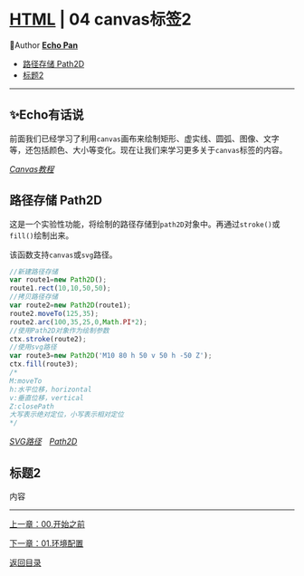 # [HTML](./index.md) | 04 canvas标签2<!-- omit in toc -->

🌸Author [**Echo Pan**](https://github.com/echopan)

- [路径存储 Path2D](#路径存储-path2d)
- [标题2](#标题2)

***

## ✨Echo有话说<!-- omit in toc -->

前面我们已经学习了利用`canvas`画布来绘制矩形、虚实线、圆弧、图像、文字等，还包括颜色、大小等变化。现在让我们来学习更多关于`canvas`标签的内容。

[_Canvas教程_](https://developer.mozilla.org/zh-CN/docs/Web/API/Canvas_API/Tutorial)

## 路径存储 Path2D

这是一个实验性功能，将绘制的路径存储到`path2D`对象中。再通过`stroke()`或`fill()`绘制出来。

该函数支持`canvas`或`svg`路径。

```js
//新建路径存储
var route1=new Path2D();
route1.rect(10,10,50,50);
//拷贝路径存储
var route2=new Path2D(route1);
route2.moveTo(125,35);
route2.arc(100,35,25,0,Math.PI*2);
//使用Path2D对象作为绘制参数
ctx.stroke(route2);
//使用svg路径
var route3=new Path2D('M10 80 h 50 v 50 h -50 Z');
ctx.fill(route3);
/*
M:moveTo
h:水平位移，horizontal
v:垂直位移，vertical
Z:closePath
大写表示绝对定位，小写表示相对定位
*/
```

[_SVG路径_](https://www.w3school.com.cn/svg/svg_path.asp)&emsp;[_Path2D_](https://developer.mozilla.org/zh-CN/docs/Web/API/Path2D/Path2D)

## 标题2

内容

***
[上一章：00.开始之前](./01.开始之前.md)  

[下一章：01.环境配置](./01.环境配置.md)  

[返回目录](./index.md)